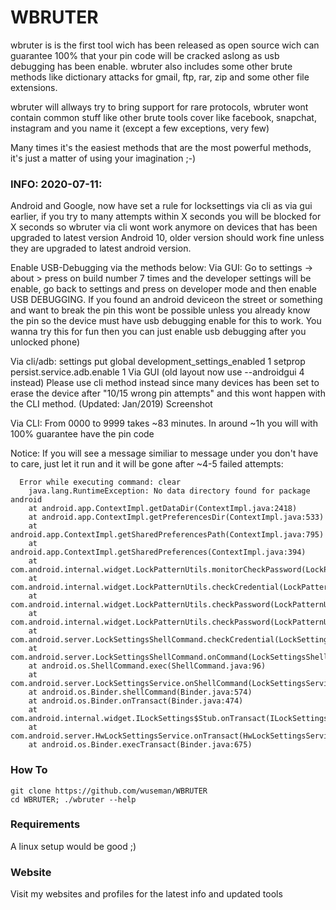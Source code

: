 # WBRUTER

wbruter is is the first tool wich has been released as open source wich can guarantee 100% that your pin code will be cracked aslong as usb debugging has been enable. wbruter also includes some other brute methods like dictionary attacks for gmail, ftp, rar, zip and some other file extensions.

wbruter will allways try to bring support for rare protocols, wbruter wont contain common stuff like other brute tools cover like facebook, snapchat, instagram and you name it (except a few exceptions, very few)

Many times it's the easiest methods that are the most powerful methods, it's just a matter of using your imagination ;-)

### INFO: 2020-07-11:

Android and Google, now have set a rule for locksettings via cli as via gui earlier, if you try to many attempts within X seconds you will be blocked for X seconds so wbruter via cli wont work anymore on devices that has been upgraded to latest version Android 10, older version should work fine unless they are upgraded to latest android version.

Enable USB-Debugging via the methods below:
Via GUI:
Go to settings -> about > press on build number 7 times and the developer settings will be enable, go back to settings and press on developer mode and then enable USB DEBUGGING. If you found an android deviceon the street or something and want to break the pin this wont be possible unless you already know the pin so the device must have usb debugging enable for this to work. You wanna try this for fun then you can just enable usb debugging after you unlocked phone)

Via cli/adb:
 settings put global development_settings_enabled 1
 setprop persist.service.adb.enable 1
Via GUI (old layout now use --androidgui 4 instead)
Please use cli method instead since many devices has been set to erase the device after "10/15 wrong pin attempts" and this wont happen with the CLI method. (Updated: Jan/2019)
Screenshot

Via CLI:
From 0000 to 9999 takes ~83 minutes. In around ~1h you will with 100% guarantee have the pin code



Notice:
If you will see a message similiar to message under you don't have to care, just let it run and it will be gone after ~4-5 failed attempts:

```
  Error while executing command: clear
    java.lang.RuntimeException: No data directory found for package android
    at android.app.ContextImpl.getDataDir(ContextImpl.java:2418)
    at android.app.ContextImpl.getPreferencesDir(ContextImpl.java:533)
    at android.app.ContextImpl.getSharedPreferencesPath(ContextImpl.java:795)
    at android.app.ContextImpl.getSharedPreferences(ContextImpl.java:394)
    at com.android.internal.widget.LockPatternUtils.monitorCheckPassword(LockPatternUtils.java:1814)
    at com.android.internal.widget.LockPatternUtils.checkCredential(LockPatternUtils.java:398)
    at com.android.internal.widget.LockPatternUtils.checkPassword(LockPatternUtils.java:548)
    at com.android.internal.widget.LockPatternUtils.checkPassword(LockPatternUtils.java:509)
    at com.android.server.LockSettingsShellCommand.checkCredential(LockSettingsShellCommand.java:151)
    at com.android.server.LockSettingsShellCommand.onCommand(LockSettingsShellCommand.java:57)
    at android.os.ShellCommand.exec(ShellCommand.java:96)
    at com.android.server.LockSettingsService.onShellCommand(LockSettingsService.java:1945)
    at android.os.Binder.shellCommand(Binder.java:574)
    at android.os.Binder.onTransact(Binder.java:474)
    at com.android.internal.widget.ILockSettings$Stub.onTransact(ILockSettings.java:419)
    at com.android.server.HwLockSettingsService.onTransact(HwLockSettingsService.java:179)
    at android.os.Binder.execTransact(Binder.java:675)
```


### How To

```
git clone https://github.com/wuseman/WBRUTER
cd WBRUTER; ./wbruter --help
```

### Requirements

A linux setup would be good ;)

### Website

Visit my websites and profiles for the latest info and updated tools
